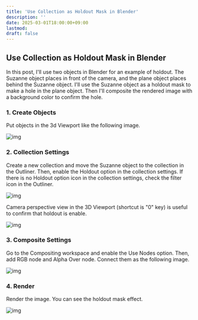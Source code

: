 ```yaml
---
title: 'Use Collection as Holdout Mask in Blender'
description: ''
date: 2025-03-01T18:00:00+09:00
lastmod: 
draft: false
---
```


## Use Collection as Holdout Mask in Blender

In this post, I'll use two objects in Blender for an example of holdout. The Suzanne object places in front of the camera, and the plane object places behind the Suzanne object. I'll use the Suzanne object as a holdout mask to make a hole in the plane object. Then I'll composite the rendered image with a background color to confirm the hole.

### 1. Create Objects

Put objects in the 3d Viewport like the following image.

![img](https://img.tsuji.tech/collection-holdout-mask-blender-0.jpg)

### 2. Collection Settings

Create a new collection and move the Suzanne object to the collection in the Outliner. Then, enable the Holdout option in the collection settings. If there is no Holdout option icon in the collection settings, check the filter icon in the Outliner.

![img](https://img.tsuji.tech/collection-holdout-mask-blender-1.jpg)

Camera perspective view in the 3D Viewport (shortcut is "0" key) is useful to confirm that holdout is enable.

![img](https://img.tsuji.tech/collection-holdout-mask-blender-2.jpg)

### 3. Composite Settings

Go to the Compositing workspace and enable the Use Nodes option. Then, add RGB node and Alpha Over node. Connect them as the following image.

![img](https://img.tsuji.tech/collection-holdout-mask-blender-3.jpg)

### 4. Render

Render the image. You can see the holdout mask effect.

![img](https://img.tsuji.tech/collection-holdout-mask-blender-4.jpg)
